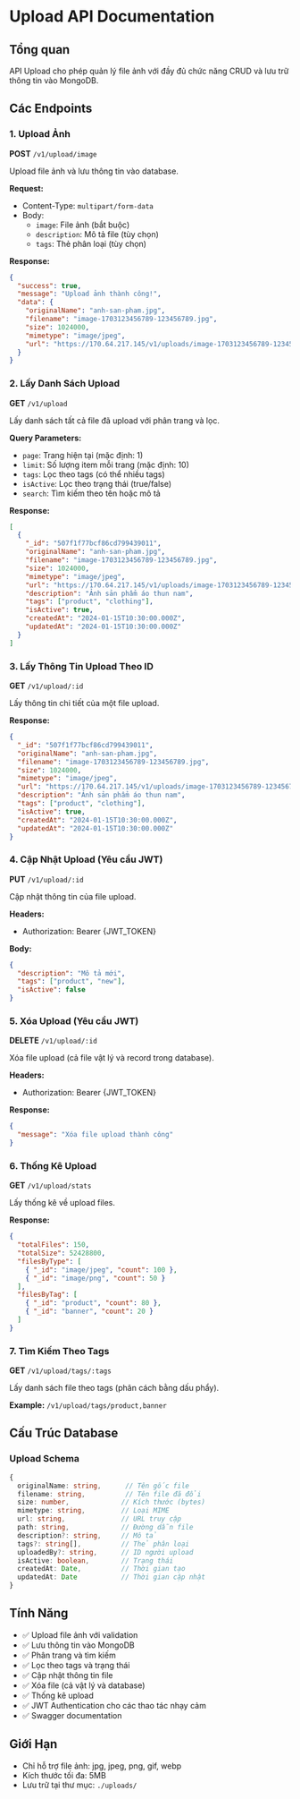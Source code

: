 # Upload API Documentation

## Tổng quan
API Upload cho phép quản lý file ảnh với đầy đủ chức năng CRUD và lưu trữ thông tin vào MongoDB.

## Các Endpoints

### 1. Upload Ảnh
**POST** `/v1/upload/image`

Upload file ảnh và lưu thông tin vào database.

**Request:**
- Content-Type: `multipart/form-data`
- Body:
  - `image`: File ảnh (bắt buộc)
  - `description`: Mô tả file (tùy chọn)
  - `tags`: Thẻ phân loại (tùy chọn)

**Response:**
```json
{
  "success": true,
  "message": "Upload ảnh thành công!",
  "data": {
    "originalName": "anh-san-pham.jpg",
    "filename": "image-1703123456789-123456789.jpg",
    "size": 1024000,
    "mimetype": "image/jpeg",
    "url": "https://170.64.217.145/v1/uploads/image-1703123456789-123456789.jpg"
  }
}
```

### 2. Lấy Danh Sách Upload
**GET** `/v1/upload`

Lấy danh sách tất cả file đã upload với phân trang và lọc.

**Query Parameters:**
- `page`: Trang hiện tại (mặc định: 1)
- `limit`: Số lượng item mỗi trang (mặc định: 10)
- `tags`: Lọc theo tags (có thể nhiều tags)
- `isActive`: Lọc theo trạng thái (true/false)
- `search`: Tìm kiếm theo tên hoặc mô tả

**Response:**
```json
[
  {
    "_id": "507f1f77bcf86cd799439011",
    "originalName": "anh-san-pham.jpg",
    "filename": "image-1703123456789-123456789.jpg",
    "size": 1024000,
    "mimetype": "image/jpeg",
    "url": "https://170.64.217.145/v1/uploads/image-1703123456789-123456789.jpg",
    "description": "Ảnh sản phẩm áo thun nam",
    "tags": ["product", "clothing"],
    "isActive": true,
    "createdAt": "2024-01-15T10:30:00.000Z",
    "updatedAt": "2024-01-15T10:30:00.000Z"
  }
]
```

### 3. Lấy Thông Tin Upload Theo ID
**GET** `/v1/upload/:id`

Lấy thông tin chi tiết của một file upload.

**Response:**
```json
{
  "_id": "507f1f77bcf86cd799439011",
  "originalName": "anh-san-pham.jpg",
  "filename": "image-1703123456789-123456789.jpg",
  "size": 1024000,
  "mimetype": "image/jpeg",
  "url": "https://170.64.217.145/v1/uploads/image-1703123456789-123456789.jpg",
  "description": "Ảnh sản phẩm áo thun nam",
  "tags": ["product", "clothing"],
  "isActive": true,
  "createdAt": "2024-01-15T10:30:00.000Z",
  "updatedAt": "2024-01-15T10:30:00.000Z"
}
```

### 4. Cập Nhật Upload (Yêu cầu JWT)
**PUT** `/v1/upload/:id`

Cập nhật thông tin của file upload.

**Headers:**
- Authorization: Bearer {JWT_TOKEN}

**Body:**
```json
{
  "description": "Mô tả mới",
  "tags": ["product", "new"],
  "isActive": false
}
```

### 5. Xóa Upload (Yêu cầu JWT)
**DELETE** `/v1/upload/:id`

Xóa file upload (cả file vật lý và record trong database).

**Headers:**
- Authorization: Bearer {JWT_TOKEN}

**Response:**
```json
{
  "message": "Xóa file upload thành công"
}
```

### 6. Thống Kê Upload
**GET** `/v1/upload/stats`

Lấy thống kê về upload files.

**Response:**
```json
{
  "totalFiles": 150,
  "totalSize": 52428800,
  "filesByType": [
    { "_id": "image/jpeg", "count": 100 },
    { "_id": "image/png", "count": 50 }
  ],
  "filesByTag": [
    { "_id": "product", "count": 80 },
    { "_id": "banner", "count": 20 }
  ]
}
```

### 7. Tìm Kiếm Theo Tags
**GET** `/v1/upload/tags/:tags`

Lấy danh sách file theo tags (phân cách bằng dấu phẩy).

**Example:** `/v1/upload/tags/product,banner`

## Cấu Trúc Database

### Upload Schema
```typescript
{
  originalName: string,      // Tên gốc file
  filename: string,          // Tên file đã đổi
  size: number,             // Kích thước (bytes)
  mimetype: string,         // Loại MIME
  url: string,              // URL truy cập
  path: string,             // Đường dẫn file
  description?: string,     // Mô tả
  tags?: string[],          // Thẻ phân loại
  uploadedBy?: string,      // ID người upload
  isActive: boolean,        // Trạng thái
  createdAt: Date,          // Thời gian tạo
  updatedAt: Date           // Thời gian cập nhật
}
```

## Tính Năng

- ✅ Upload file ảnh với validation
- ✅ Lưu thông tin vào MongoDB
- ✅ Phân trang và tìm kiếm
- ✅ Lọc theo tags và trạng thái
- ✅ Cập nhật thông tin file
- ✅ Xóa file (cả vật lý và database)
- ✅ Thống kê upload
- ✅ JWT Authentication cho các thao tác nhạy cảm
- ✅ Swagger documentation

## Giới Hạn

- Chỉ hỗ trợ file ảnh: jpg, jpeg, png, gif, webp
- Kích thước tối đa: 5MB
- Lưu trữ tại thư mục: `./uploads/` 